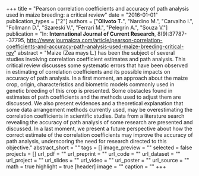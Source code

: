 +++
title = "Pearson correlation coefficients and accuracy of path analysis used in maize breeding: a critical review"
date = "2016-01-01"
publication_types = ["2"]
authors = ["**Olivoto T.**", "Nardino M.", "Carvalho I.", "Follmann D.", "Szareski V.", "Ferrari M.", "Pelegrin A.", "Souza V."]
publication = "In: **International Journal of Current Research**, 8(9):37787--37795, http://www.journalcra.com/article/pearson-correlation-coefficients-and-accuracy-path-analysis-used-maize-breeding-critical-rev"
abstract = "Maize (Zea mays L.) has been the subject of several studies involving correlation coefficient estimates and path analysis. This critical review discusses some systematic errors that have been observed in estimating of correlation coefficients and its possible impacts on accuracy of path analysis. In a first moment, an approach about the maize crop, origin, characteristics and biometric models commonly used in genetic breeding of this crop is presented. Some obstacles found in estimates of path coefficients and the methods used to adjust them are discussed. We also present evidences and a theoretical explanation that some data arrangement methods currently used, may be overestimating the correlation coefficients in scientific studies. Data from a literature search revealing the accuracy of path analysis of some research are presented and discussed. In a last moment, we present a future perspective about how the correct estimate of the correlation coefficients may improve the accuracy of path analysis, underscoring the need for research directed to this objective."
abstract_short = ""
tags = []
image_preview = ""
selected = false
projects = []
url_pdf = ""
url_preprint = ""
url_code = ""
url_dataset = ""
url_project = ""
url_slides = ""
url_video = ""
url_poster = ""
url_source = ""
math = true
highlight = true
[header]
image = ""
caption = ""
+++
